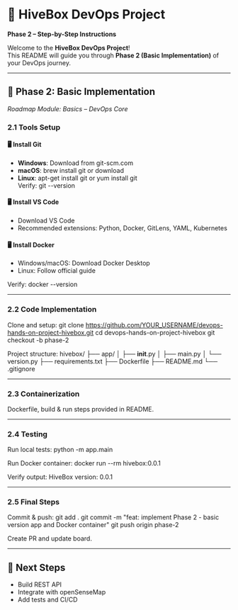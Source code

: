 # 🐝 HiveBox DevOps Project  
**Phase 2 – Step-by-Step Instructions**

Welcome to the **HiveBox DevOps Project**!  
This README will guide you through **Phase 2 (Basic Implementation)** of your DevOps journey.

---


## 📍 Phase 2: Basic Implementation  
*Roadmap Module: Basics – DevOps Core*

### 2.1 Tools Setup

#### 🖥 Install Git
- **Windows**: Download from git-scm.com  
- **macOS**: brew install git or download  
- **Linux**: apt-get install git or yum install git  
Verify: git --version

#### 🖥 Install VS Code
- Download VS Code  
- Recommended extensions: Python, Docker, GitLens, YAML, Kubernetes

#### 🖥 Install Docker
- Windows/macOS: Download Docker Desktop  
- Linux: Follow official guide  

Verify: docker --version

---

### 2.2 Code Implementation

Clone and setup:
git clone https://github.com/YOUR_USERNAME/devops-hands-on-project-hivebox.git
cd devops-hands-on-project-hivebox
git checkout -b phase-2

Project structure:
hivebox/
├── app/
│   ├── __init__.py
│   ├── main.py
│   └── version.py
├── requirements.txt
├── Dockerfile
├── README.md
└── .gitignore

---

### 2.3 Containerization

Dockerfile, build & run steps provided in README.

---

### 2.4 Testing

Run local tests:
python -m app.main

Run Docker container:
docker run --rm hivebox:0.0.1

Verify output: HiveBox version: 0.0.1

---

### 2.5 Final Steps

Commit & push:
git add .
git commit -m "feat: implement Phase 2 - basic version app and Docker container"
git push origin phase-2

Create PR and update board.

---

## 🚀 Next Steps
- Build REST API
- Integrate with openSenseMap
- Add tests and CI/CD
